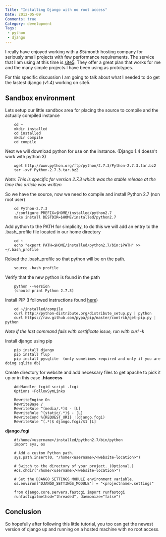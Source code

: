 ```yaml
---
Title: "Installing Django with no root access"
Date: 2012-05-09 
Comments: true
Category: development
Tags:
 - python
 - django
---
```


I really have enjoyed working with a $5/month hosting company for seriously small projects
with few performance requirements.  The service that I am using at this time is 
[site5](http://www.site5.com/).  They offer a great plan that works for me and the many
simple projects I have been using as prototypes.  

For this specific discussion I am going to talk about what I needed to do get the lastest 
django (v1.4) working on site5.

<!-- more -->

## Sandbox environment

Lets setup our little sandbox area for placing the source to compile and the actually 
compiled instance

        cd ~
        mkdir installed
        cd installed
        mkdir compile
        cd compile

Next we will download python for use on the instance. (Django 1.4 doesn't work with python 3)  

        wget http://www.python.org/ftp/python/2.7.3/Python-2.7.3.tar.bz2
        tar -xvf Python-2.7.3.tar.bz2 
        
*Note: This is specific for version 2.7.3 which was the stable release at the time this 
article was written*

So we have the source, now we need to compile and install Python 2.7 (non root user)

        cd Python-2.7.3
        ./configure PREFIX=$HOME/installed/python2.7
        make install DESTDIR=$HOME/installed/python2.7

Add python to the PATH for simplicity, to do this we will add an entry to the 
.bash_profile file located in our home directory   

        cd ~
        echo "export PATH=$HOME/installed/python2.7/bin:$PATH" >> ~/.bash_profile

Reload the .bash_profile so that python will be on the path.  

        source .bash_profile

Verify that the new python is found in the path   

        python --version
        (should print Python 2.7.3)

Install PIP (I followed instructions found [here](http://www.pip-installer.org/en/latest/installing.html))

        cd ~/installed/compile
        curl http://python-distribute.org/distribute_setup.py | python
        curl https://raw.github.com/pypa/pip/master/contrib/get-pip.py | python

*Note if the last command fails with certificate issue, run with curl -k*

Install django using pip

        pip install django
        pip install flup
        pip install pysqlite  (only sometimes required and only if you are doing sqlite db)

Create directory for website and add necessary files to get apache to pick it up or in this
case **.htaccess**   

        AddHandler fcgid-script .fcgi
        Options +FollowSymLinks
        
        RewriteEngine On
        RewriteBase /
        RewriteRule ^(media/.*)$ - [L]
        RewriteRule ^(static/.*)$ - [L]
        RewriteCond %{REQUEST_URI} !(django.fcgi)
        RewriteRule ^(.*)$ django.fcgi/$1 [L]

**django.fcgi**  

        #!/home/<username>/installed/python2.7/bin/python
        import sys, os
        
        # Add a custom Python path.
        sys.path.insert(0, "/home/<username>/<website-location>")
        
        # Switch to the directory of your project. (Optional.)
        #os.chdir("/home/<username>/<website-location>")
        
        # Set the DJANGO_SETTINGS_MODULE environment variable.
        os.environ['DJANGO_SETTINGS_MODULE'] = "<projectname>.settings"
        
        from django.core.servers.fastcgi import runfastcgi
        runfastcgi(method="threaded", daemonize="false")

## Conclusion

So hopefully after following this little tutorial, you too can get the newest version 
of django up and running on a hosted machine with no root access.  


